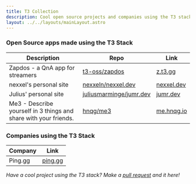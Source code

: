 ```yaml
---
title: T3 Collection
description: Cool open source projects and companies using the T3 stack
layout: ../../layouts/mainLayout.astro
---
```


### Open Source apps made using the T3 Stack

| Description                                                      | Repo                                                                  | Link                             |
| ---------------------------------------------------------------- | --------------------------------------------------------------------- | -------------------------------- |
| Zapdos - a QnA app for streamers                                 | [t3-oss/zapdos](https://github.com/t3-oss/zapdos)                     | [z.t3.gg](https://z.t3.gg)       |
| nexxel's personal site                                           | [nexxeln/nexxel.dev](https://github.com/nexxeln/nexxel.dev)           | [nexxel.dev](https://nexxel.dev) |
| Julius' personal site                                            | [juliusmarminge/jumr.dev](https://github.com/juliusmarminge/jumr.dev) | [jumr.dev](https://jumr.dev)     |
| Me3 - Describe yourself in 3 things and share with your friends. | [hnqg/me3](https://github.com/hnqg/me3)                               | [me.hnqg.io](https://me.hnqg.io) |

### Companies using the T3 Stack

| Company | Link                       |
| ------- | -------------------------- |
| Ping.gg | [ping.gg](https://ping.gg) |

_Have a cool project using the T3 stack? Make a [pull request](https://github.com/t3-oss/create-t3-app/tree/main/www/src/pages/en/t3-collection.md) and it here!_
